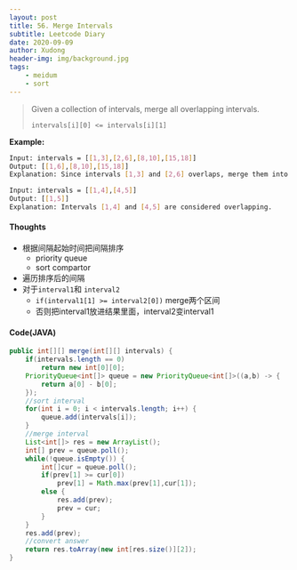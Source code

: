 ```yaml
---
layout: post
title: 56. Merge Intervals
subtitle: Leetcode Diary
date: 2020-09-09
author: Xudong
header-img: img/background.jpg
tags: 
    - meidum
    - sort
---
```


>Given a collection of intervals, merge all overlapping intervals.
>
>`intervals[i][0] <= intervals[i][1]`


**Example:**

```bash
Input: intervals = [[1,3],[2,6],[8,10],[15,18]]
Output: [[1,6],[8,10],[15,18]]
Explanation: Since intervals [1,3] and [2,6] overlaps, merge them into [1,6].

Input: intervals = [[1,4],[4,5]]
Output: [[1,5]]
Explanation: Intervals [1,4] and [4,5] are considered overlapping.
```


#### Thoughts
- 根据间隔起始时间把间隔排序
  - priority queue
  - sort compartor
- 遍历排序后的间隔
- 对于`interval1`和 `interval2`
  - `if(interval1[1] >= interval2[0])` merge两个区间
  - 否则把interval1放进结果里面，interval2变interval1

#### Code(JAVA)

```java
public int[][] merge(int[][] intervals) {
    if(intervals.length == 0)
        return new int[0][0];
    PriorityQueue<int[]> queue = new PriorityQueue<int[]>((a,b) -> {
        return a[0] - b[0];
    });
    //sort interval
    for(int i = 0; i < intervals.length; i++) {
        queue.add(intervals[i]);
    }
    //merge interval
    List<int[]> res = new ArrayList();
    int[] prev = queue.poll();
    while(!queue.isEmpty()) {
        int[]cur = queue.poll();
        if(prev[1] >= cur[0])
            prev[1] = Math.max(prev[1],cur[1]);
        else {
            res.add(prev);
            prev = cur;
        }
    }
    res.add(prev);
    //convert answer
    return res.toArray(new int[res.size()][2]);
}
```


<script type="text/javascript" src="https://xudongliuharold.github.io/js/latex-math.js?config=default"></script>
